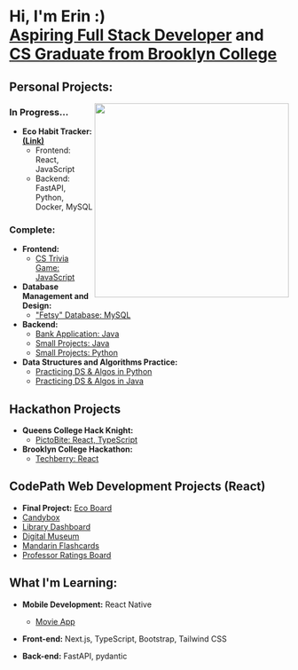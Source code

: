<h1>Hi, I'm Erin :) <br/><a href="https://drive.google.com/file/d/1FDSPqpGgZttoM-zdQIui_OUG042DkZWF/view?usp=sharing">Aspiring Full Stack Developer</a> and  <a href="https://www.linkedin.com/in/erin-forrest-267083258/">CS Graduate from Brooklyn College</a></h1>

<h2>Personal Projects:</h2>

<picture> 
  <source media="(prefers-color-scheme: dark)" srcset="https://github.com/ErinF10/ErinF10/assets/144135752/a67f9542-562e-4b0e-9671-72dcf4a8134a">
  <img img width="350" height="350" align="right" src="https://github.com/ErinF10/ErinF10/assets/144135752/5418d2c7-e0c7-4341-b91d-0d580848b65b">
</picture>

<h3>In Progress...</h3>

- <b>Eco Habit Tracker:  [(Link)](https://github.com/ErinF10/eco_habit_tracker) </b>
  - Frontend: React, JavaScript
  - Backend: FastAPI, Python, Docker, MySQL

<h3>Complete:</h3>

- <b>Frontend:</b>
  - [CS Trivia Game: JavaScript](https://github.com/ErinF10/Who-Wants-To-Be-A-Millionaire-)
- <b>Database Management and Design:</b>
  - ["Fetsy" Database: MySQL](https://github.com/ErinF10/Fetsy-Database)
- <b>Backend:</b>
  - [Bank Application: Java](https://github.com/ErinF10/Bank-Application)
  - [Small Projects: Java](https://github.com/ErinF10/Java-Projects)
  - [Small Projects: Python](https://github.com/ErinF10/Python-Projects)
- <b>Data Structures and Algorithms Practice:</b>
  - [Practicing DS & Algos in Python](https://github.com/ErinF10/Practicing-DS-and-Algos-in-Python.git)
  - [Practicing DS & Algos in Java](https://github.com/ErinF10/DS-and-Algos-Practice/tree/main)

<h2>Hackathon Projects</h2>

- <b>Queens College Hack Knight:</b>
  - [PictoBite: React, TypeScript](https://github.com/ErinF10/PictoBite)
- <b>Brooklyn College Hackathon:</b>
  - [Techberry: React](https://github.com/Kyrushiqi/bc-hackathon)
 
<h2>CodePath Web Development Projects (React)</h2>

  - <strong>Final Project:</strong> [Eco Board](https://github.com/ErinF10/eco-board)
  - [Candybox](https://github.com/ErinF10/candybox)
  - [Library Dashboard](https://github.com/ErinF10/library-dashboard)
  - [Digital Museum](https://github.com/ErinF10/ditigal-museum)
  - [Mandarin Flashcards](https://github.com/ErinF10/mandarin-flashcards)
  - [Professor Ratings Board](https://github.com/ErinF10/Brooklyn-Collge-Professor-Board)

<h2>What I'm Learning:</h2>

- <b>Mobile Development:</b> React Native
   - [Movie App](https://github.com/ErinF10/movie-app)
- <b>Front-end:</b> Next.js, TypeScript, Bootstrap, Tailwind CSS
 
- <b>Back-end:</b> FastAPI, pydantic

